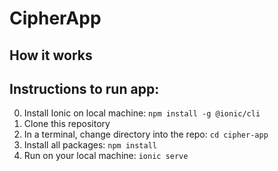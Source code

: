 # CipherApp
## How it works
## Instructions to run app:
0. Install Ionic on local machine: `npm install -g @ionic/cli`
1. Clone this repository
2. In a terminal, change directory into the repo: `cd cipher-app`
3. Install all packages: `npm install`
4. Run on your local machine: `ionic serve`
